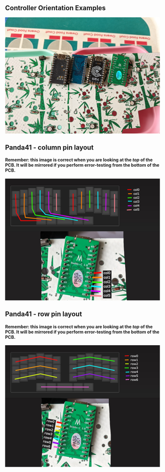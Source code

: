 ## Controller Orientation Examples

![Controller Orientation](/troubleshooting-help/controller-orientation.jpg)

## Panda41 - column pin layout

#### Remember: this image is correct when you are looking at the *top* of the PCB. It will be mirrored if you perform error-testing from the bottom of the PCB. 

![Panda41 - column pin layout](/troubleshooting-help/panda41_cols_with_CONTROLLER.jpg)

## Panda41 - row pin layout

#### Remember: this image is correct when you are looking at the *top* of the PCB. It will be mirrored if you perform error-testing from the bottom of the PCB.

![Panda41 - row pin layout](/troubleshooting-help/panda41_rows_with_CONTROLLER.JPG)

